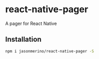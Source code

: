 # react-native-pager
A pager for React Native

## Installation

```sh
npm i jasonmerino/react-native-pager -S
```
